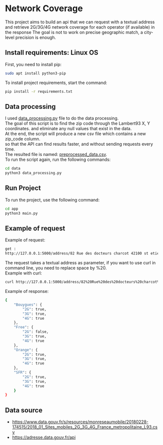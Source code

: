 # Network Coverage
This project aims to build an api that we can request with
a textual address and retrieve 2G/3G/4G 
network coverage for each operator (if available)
in the response
The goal is not to work on precise geographic match,
a city-level precision is enough.

## Install requirements: Linux OS
First, you need to install pip:
```sh
sudo apt install python3-pip
```
To install project requirements, start the command:
```sh
pip install -r requirements.txt
```

## Data processing
I used [data_processing.py](https://github.com/achrafBenHamou/network_coverage/blob/master/data/data_processing.py) file to do the data processing.  
The goal of this script is to find the zip code through the Lambert93 X, Y coordinates.
and eliminate any null values that exist in the data.  
At the end, the script will produce a new csv file which contains a new zip_code column.  
so that the API can find results faster, and without sending requests every time.  
The resulted file is named: [preprocessed_data.csv](https://github.com/achrafBenHamou/network_coverage/blob/master/data/preprocessed_data.csv).  
To run the script again, run the following commands:
```sh
cd data
python3 data_processing.py
```
## Run Project
To run the project, use the following command:
```sh
cd app
python3 main.py
```
## Example of request  
Example of request:
```sh
get : 
http://127.0.0.1:5000/address/82 Rue des docteurs charcot 42100 st etienne
```
The request takes a textual address as parameter, if you want to use curl in command line, you need to replace space by %20.  
Example with curl:  
```sh
curl http://127.0.0.1:5000/address/82%20Rue%20des%20docteurs%20charcot%2042100%20st%20etienne
```
Example of response:
```sh
{
    "Bouygues": {
        "2G": true,
        "3G": true,
        "4G": true
    },
    "Free": {
        "2G": false,
        "3G": true,
        "4G": true
    },
    "Orange": {
        "2G": true,
        "3G": true,
        "4G": true
    },
    "SFR": {
        "2G": true,
        "3G": true,
        "4G": true
    }
}
```
## Data source
- https://www.data.gouv.fr/s/resources/monreseaumobile/20180228-174515/2018_01_Sites_mobiles_2G_3G_4G_France_metropolitaine_L93.csv
- https://adresse.data.gouv.fr/api
